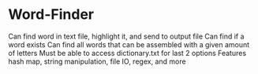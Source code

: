 # Word-Finder
Can find word in text file, highlight it, and send to output file
Can find if a word exists
Can find all words that can be assembled with a given amount of letters
Must be able to access dictionary.txt for last 2 options
Features hash map, string manipulation, file IO, regex, and more

